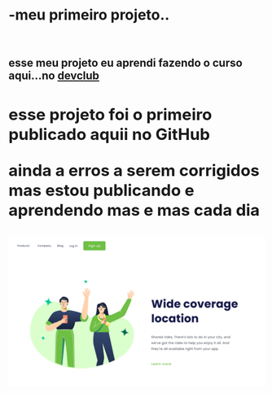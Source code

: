 <h1>-meu primeiro projeto..</h1>
<br>
<h2> esse meu projeto eu aprendi  fazendo o curso aqui...no <a href="https://rodolfomori.com.br/devclub">devclub<a/><h2/>

<p> esse projeto foi o primeiro publicado aquii no GitHub</p>
<p>ainda a erros a serem corrigidos mas estou publicando e aprendendo mas e mas cada dia </p>
<img src="assets/13. (Positive) Congratulation You get 40 point for your ride-1.svg"/>

